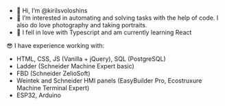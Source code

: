 - 👋 Hi, I’m @kirilsvoloshins
- 👀 I’m interested in automating and solving tasks with the help of code. I also do love photography and taking portraits. 
- 🌱 I fell in love with Typescript and am currently learning React

😎 I have experience working with:
- HTML, CSS, JS (Vanilla + jQuery), SQL (PostgreSQL)
- Ladder (Schneider Machine Expert basic)
- FBD (Schneider ZelioSoft)
- Weintek and Schneider HMI panels (EasyBuilder Pro, Ecostruxure Machine Terminal Expert)
- ESP32, Arduino


<!---
kirilsvoloshins/kirilsvoloshins is a ✨ special ✨ repository because its `README.md` (this file) appears on your GitHub profile.
You can click the Preview link to take a look at your changes.
--->
